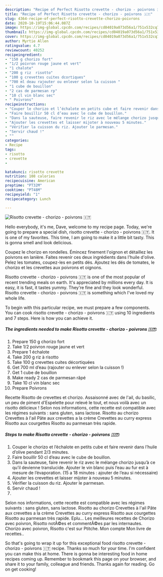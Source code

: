 ```yaml
---
description: "Recipe of Perfect Risotto crevette - chorizo - poivrons 🇮🇹"
title: "Recipe of Perfect Risotto crevette - chorizo - poivrons 🇮🇹"
slug: 4364-recipe-of-perfect-risotto-crevette-chorizo-poivrons
date: 2020-10-19T15:06:44.087Z
image: https://img-global.cpcdn.com/recipes/cd04019a073d56a1/751x532cq70/risotto-crevette-chorizo-poivrons-🇮🇹-photo-principale-de-la-recette.jpg
thumbnail: https://img-global.cpcdn.com/recipes/cd04019a073d56a1/751x532cq70/risotto-crevette-chorizo-poivrons-🇮🇹-photo-principale-de-la-recette.jpg
cover: https://img-global.cpcdn.com/recipes/cd04019a073d56a1/751x532cq70/risotto-crevette-chorizo-poivrons-🇮🇹-photo-principale-de-la-recette.jpg
author: Myrtie Allen
ratingvalue: 4.7
reviewcount: 40252
recipeingredient:
- "150 g chorizo fort"
- "1/2 poivron rouge jaune et vert"
- "1 chalote"
- "200 g riz  risotto"
- "100 g crevettes cuites dcortiques"
- "700 ml deau rajouter ou enlever selon la cuisson "
- "1 cube de bouillon"
- "2 cas de parmesan rp"
- "10 cl vin blanc sec"
- " Poivrons"
recipeinstructions:
- "Couper le chorizo et l’échalote en petits cube et faire revenir dans l’huile d’olive pendant 2/3 minutes."
- "Faire bouillir 50 cl d’eau avec le cube de bouillon."
- "Dans la sauteuse, faire revenir le riz avec le mélange chorizo jusqu’à ce qu’il devienne translucide. Ajouter le vin blanc puis l’eau au fur est à mesure de l’évaporation. (15 a 18 minutes : ajouter de l’eau si nécessaire)"
- "Ajouter les crevettes et laisser mijoter à nouveau 5 minutes."
- "Vérifier la cuisson du riz. Ajouter le parmesan."
- "Servir chaud !"
- ""
categories:
- Recipe
tags:
- risotto
- crevette
- 

katakunci: risotto crevette  
nutrition: 108 calories
recipecuisine: American
preptime: "PT32M"
cooktime: "PT48M"
recipeyield: "1"
recipecategory: Lunch

---
```



![Risotto crevette - chorizo - poivrons 🇮🇹](https://img-global.cpcdn.com/recipes/cd04019a073d56a1/751x532cq70/risotto-crevette-chorizo-poivrons-🇮🇹-photo-principale-de-la-recette.jpg)

Hello everybody, it's me, Dave, welcome to my recipe page. Today, we're going to prepare a special dish, risotto crevette - chorizo - poivrons 🇮🇹. It is one of my favorites. This time, I am going to make it a little bit tasty. This is gonna smell and look delicious.

Coupez le chorizo en rondelles. Émincez finement l&#39;oignon et détaillez les poivrons en lanière. Faites revenir ces deux ingrédients dans l&#39;huile d&#39;olive. Pelez les tomates, coupez-les en petits dés. Ajoutez les dés de tomates, le chorizo et les crevettes aux poivrons et oignons.

Risotto crevette - chorizo - poivrons 🇮🇹 is one of the most popular of recent trending meals on earth. It's appreciated by millions every day. It is easy, it is fast, it tastes yummy. They're fine and they look wonderful. Risotto crevette - chorizo - poivrons 🇮🇹 is something which I've loved my whole life.


To begin with this particular recipe, we must prepare a few components. You can cook risotto crevette - chorizo - poivrons 🇮🇹 using 10 ingredients and 7 steps. Here is how you can achieve it.

<!--inarticleads1-->

##### The ingredients needed to make Risotto crevette - chorizo - poivrons 🇮🇹:

1. Prepare 150 g chorizo fort
1. Take 1/2 poivron rouge jaune et vert
1. Prepare 1 échalote
1. Take 200 g riz à risotto
1. Take 100 g crevettes cuites décortiquées
1. Get 700 ml d’eau (rajouter ou enlever selon la cuisson !)
1. Get 1 cube de bouillon
1. Make ready 2 cas de parmesan râpé
1. Take 10 cl vin blanc sec
1. Prepare  Poivrons


Recette Risotto de crevettes et chorizo. Assaisonné avec de l&#39;ail, du basilic, un peu de piment d&#39;Espelette pour relevé le tout, et nous voilà avec un risotto délicieux ! Selon nos informations, cette recette est compatible avec les régimes suivants : sans gluten, sans lactose. Risotto au chorizo Crevettes à l&#39;ail Pâte aux crevettes a la crème Crevettes au curry express Risotto aux courgettes Risotto au parmesan très rapide. 

<!--inarticleads2-->

##### Steps to make Risotto crevette - chorizo - poivrons 🇮🇹:

1. Couper le chorizo et l’échalote en petits cube et faire revenir dans l’huile d’olive pendant 2/3 minutes.
1. Faire bouillir 50 cl d’eau avec le cube de bouillon.
1. Dans la sauteuse, faire revenir le riz avec le mélange chorizo jusqu’à ce qu’il devienne translucide. Ajouter le vin blanc puis l’eau au fur est à mesure de l’évaporation. (15 a 18 minutes : ajouter de l’eau si nécessaire)
1. Ajouter les crevettes et laisser mijoter à nouveau 5 minutes.
1. Vérifier la cuisson du riz. Ajouter le parmesan.
1. Servir chaud !
1. 


Selon nos informations, cette recette est compatible avec les régimes suivants : sans gluten, sans lactose. Risotto au chorizo Crevettes à l&#39;ail Pâte aux crevettes a la crème Crevettes au curry express Risotto aux courgettes Risotto au parmesan très rapide. Eplu… Les meilleures recettes de Chorizo avec poivron, Risotto notÃ©es et commentÃ©es par les internautes. Chorizo avec poivron, Risotto c&#39;est sur Ptitche. Mon compte Mon livre de recettes.. 

So that's going to wrap it up for this exceptional food risotto crevette - chorizo - poivrons 🇮🇹 recipe. Thanks so much for your time. I'm confident you can make this at home. There is gonna be interesting food in home recipes coming up. Remember to bookmark this page on your browser, and share it to your family, colleague and friends. Thanks again for reading. Go on get cooking!
